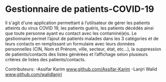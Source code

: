 # Gestionnaire de patients-COVID-19
Il s'agit d'une application permettant à l’utilisateur de gérer les patients atteints du virus COVID 19, les patients guéris, les patients décédés ainsi que toute personne ayant eu contact avec les contaminé(e)s. Le gestionnaire permet l’ajout de patients malades dans les 3 catégories et de leurs contacts en remplissant un formulaire avec leurs données personnelles (CIN, Nom et Prénom, ville, secteur, état, etc…), la suppression de patients/contacts des listes générées et l’affichage selon plusieurs critères de listes des patients/contacts.

Contributeurs:
-Assifar Karim  www.github.com/Assifar-Karim
-Lanjri Walid   www.github.com/walidlanjri
